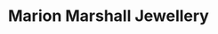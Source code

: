 ---
title: "Marion Marshall Jewellery"
url: /fitzroy-north/marion-marshall-jewellery/
shop: jewelry
---